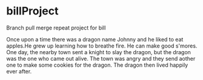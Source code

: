 # billProject
Branch pull merge repeat project for bill

Once upon a time there was a dragon name Johnny and he liked to eat apples.He grew up learning how to breathe fire. He can make good s'mores. One day, the nearby town sent a knight to slay the dragon, but the dragon was the one who came out alive. The town was angry and they send aother one to make some cookies for the dragon. The dragon then lived happily ever after.